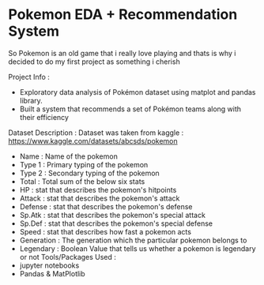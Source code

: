 # Pokemon EDA + Recommendation System 
So Pokemon is an old game that i really love playing
and thats is why i decided to do my first project as something i cherish

Project Info : 
- Exploratory data analysis of Pokémon dataset using matplot and pandas library. 
- Built a system that recommends a set of Pokémon teams along with their efficiency

Dataset Description :
Dataset was taken from kaggle : https://www.kaggle.com/datasets/abcsds/pokemon

- Name : Name of the pokemon
- Type 1 : Primary typing of the pokemon 
- Type 2 : Secondary typing of the pokemon
- Total : Total sum of the below six stats
- HP : stat that describes the pokemon's hitpoints
- Attack : stat that describes the pokemon's attack
- Defense : stat that describes the pokemon's defense
- Sp.Atk : stat that describes the pokemon's special attack
- Sp.Def : stat that describes the pokemon's special defense 
- Speed : stat that describes how fast a pokemon acts
- Generation : The generation which the particular pokemon belongs to
- Legendary : Boolean Value that tells us whether a pokemon is legendary or not
Tools/Packages Used :
- jupyter notebooks
- Pandas & MatPlotlib

